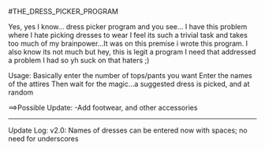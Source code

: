 #THE_DRESS_PICKER_PROGRAM

Yes, yes I know... dress picker program and you see... I have this problem where I hate picking dresses to wear
I feel its such a trivial task and takes too much of my brainpower...It was on this premise i wrote this program.
I also know its not much but hey, this is legit a program I need that addressed a problem I had so yh suck on that haters ;)

Usage:
Basically enter the number of tops/pants you want
Enter the names of the attires
Then wait for the magic...a suggested dress is picked, and at random

==>Possible Update:
-Add footwear, and other accessories


***********
Update Log:
v2.0: Names of dresses can be entered now with spaces; no need for underscores